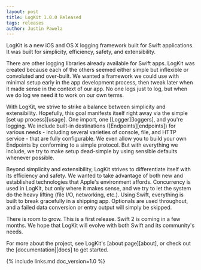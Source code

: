 ```yaml
---
layout: post
title: LogKit 1.0.0 Released
tags: releases
author: Justin Pawela
---
```


LogKit is a new iOS and OS X logging framework built for Swift applications. It was built for simplicity, efficiency, safety, and extensibility.

There are other logging libraries already available for Swift apps. LogKit was created because each of the others seemed either simple but inflexible or convoluted and over-built. We wanted a framework we could use with minimal setup early in the app development process, then tweak later when it made sense in the context of our app. No one logs just to log, but when we do log we need it to work on our own terms.

 With LogKit, we strive to strike a balance between simplicity and extensibility. Hopefully, this goal manifests itself right away  via the simple [set up process][usage]. One import, one [Logger][loggers], and you're logging. We include built-in destinations ([Endpoints][endpoints]) for various needs - including several varieties of console, file, and HTTP service - that are fully configurable. We even allow you to build your own Endpoints by conforming to a simple protocol. But with everything we include, we try to make setup dead-simple by using sensible defaults whenever possible.

Beyond simplicity and extensibility, LogKit strives to differentiate itself with its efficiency and safety. We wanted to take advantage of both new and established technologies that Apple's environment affords. Concurrency is used in LogKit, but only where it makes sense, and we try to let the system do the heavy lifting (file I/O, networking, etc.). Using Swift, everything is built to break gracefully in a shipping app. Optionals are used throughout, and a failed data conversion or entry output will simply be skipped.

There is room to grow. This is a first release. Swift 2 is coming in a few months. We hope that LogKit will evolve with both Swift and its community's needs.

For more about the project, see LogKit's [about page][about], or check out the [documentation][docs] to get started.


 {% include links.md doc_version=1.0 %}
